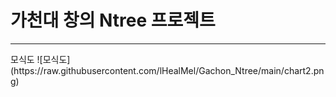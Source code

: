 # 가천대 창의 Ntree 프로젝트
<hr>
모식도
![모식도](https://raw.githubusercontent.com/lHealMel/Gachon_Ntree/main/chart2.png)
